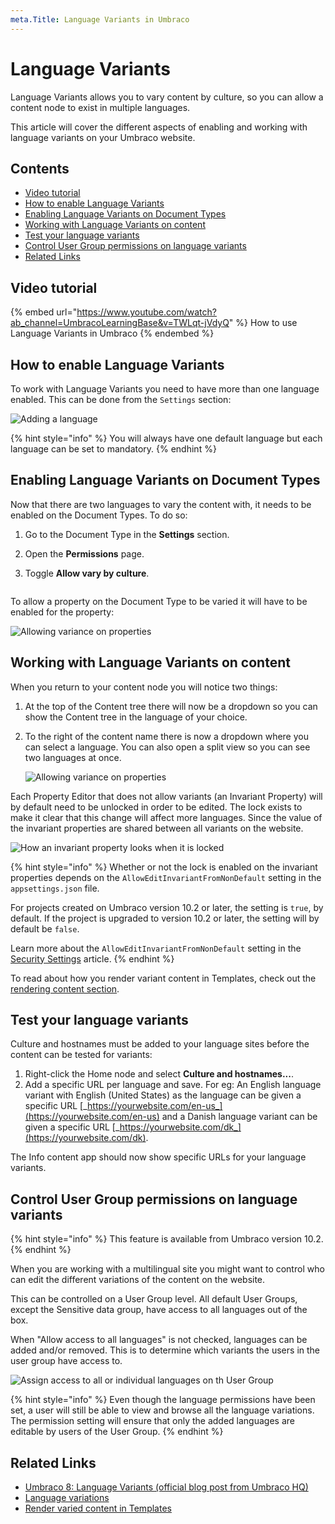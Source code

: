 ```yaml
---
meta.Title: Language Variants in Umbraco
---
```


# Language Variants

Language Variants allows you to vary content by culture, so you can allow a content node to exist in multiple languages.

This article will cover the different aspects of enabling and working with language variants on your Umbraco website.

## Contents

* [Video tutorial](variants.md#video-tutorial)
* [How to enable Language Variants](variants.md#how-to-enable-language-variants)
* [Enabling Language Variants on Document Types](variants.md#enabling-language-variants-on-document-types)
* [Working with Language Variants on content](variants.md#working-with-language-variants-on-content)
* [Test your language variants](variants.md#test-your-language-variants)
* [Control User Group permissions on language variants](variants.md#control-user-group-permissions-on-language-variants)
* [Related Links](variants.md#related-links)

## Video tutorial

{% embed url="https://www.youtube.com/watch?ab_channel=UmbracoLearningBase&v=TWLqt-jVdyQ" %}
How to use Language Variants in Umbraco
{% endembed %}

## How to enable Language Variants

To work with Language Variants you need to have more than one language enabled. This can be done from the `Settings` section:

![Adding a language](images/languages\_v10.png)

{% hint style="info" %}
You will always have one default language but each language can be set to mandatory.
{% endhint %}

## Enabling Language Variants on Document Types

Now that there are two languages to vary the content with, it needs to be enabled on the Document Types. To do so:

1. Go to the Document Type in the **Settings** section.
2. Open the **Permissions** page.
3.  Toggle **Allow vary by culture**.&#x20;

    <figure><img src="images/allow-variance_v10.png" alt=""><figcaption></figcaption></figure>

To allow a property on the Document Type to be varied it will have to be enabled for the property:

![Allowing variance on properties](images/varying-properties\_v10.png)

## Working with Language Variants on content

When you return to your content node you will notice two things:

1. At the top of the Content tree there will now be a dropdown so you can show the Content tree in the language of your choice.
2.  To the right of the content name there is now a dropdown where you can select a language. You can also open a split view so you can see two languages at once.

    ![Allowing variance on properties](images/varying-content\_v10.png)

Each Property Editor that does not allow variants (an Invariant Property) will by default need to be unlocked in order to be edited. The lock exists to make it clear that this change will affect more languages. Since the value of the invariant properties are shared between all variants on the website.

![How an invariant property looks when it is locked](images/invariant-property-locked.png)

{% hint style="info" %}
Whether or not the lock is enabled on the invariant properties depends on the `AllowEditInvariantFromNonDefault` setting in the `appsettings.json` file.

For projects created on Umbraco version 10.2 or later, the setting is `true`, by default. If the project is upgraded to version 10.2 or later, the setting will by default be `false`.

Learn more about the `AllowEditInvariantFromNonDefault` setting in the [Security Settings](../../reference/configuration/securitysettings.md) article.
{% endhint %}

To read about how you render variant content in Templates, check out the [rendering content section](../design/rendering-content.md).

## Test your language variants

Culture and hostnames must be added to your language sites before the content can be tested for variants:

1. Right-click the Home node and select **Culture and hostnames...**.
2. Add a specific URL per language and save. For eg: An English language variant with English (United States) as the language can be given a specific URL [_https://yourwebsite.com/en-us_](https://yourwebsite.com/en-us) and a Danish language variant can be given a specific URL [_https://yourwebsite.com/dk_](https://yourwebsite.com/dk).

The Info content app should now show specific URLs for your language variants.

## Control User Group permissions on language variants

{% hint style="info" %}
This feature is available from Umbraco version 10.2.
{% endhint %}

When you are working with a multilingual site you might want to control who can edit the different variations of the content on the website.

This can be controlled on a User Group level. All default User Groups, except the Sensitive data group, have access to all languages out of the box.

When "Allow access to all languages" is not checked, languages can be added and/or removed. This is to determine which variants the users in the user group have access to.

![Assign access to all or individual languages on th User Group](images/Assign-Access-Languages.png)

{% hint style="info" %}
Even though the language permissions have been set, a user will still be able to view and browse all the language variations. The permission setting will ensure that only the added languages are editable by users of the User Group.
{% endhint %}

## Related Links

* [Umbraco 8: Language Variants (official blog post from Umbraco HQ)](https://umbraco.com/blog/umbraco-8-language-variants/)
* [Language variations](../../reference/language-variation.md)
* [Render varied content in Templates](../design/rendering-content.md)
